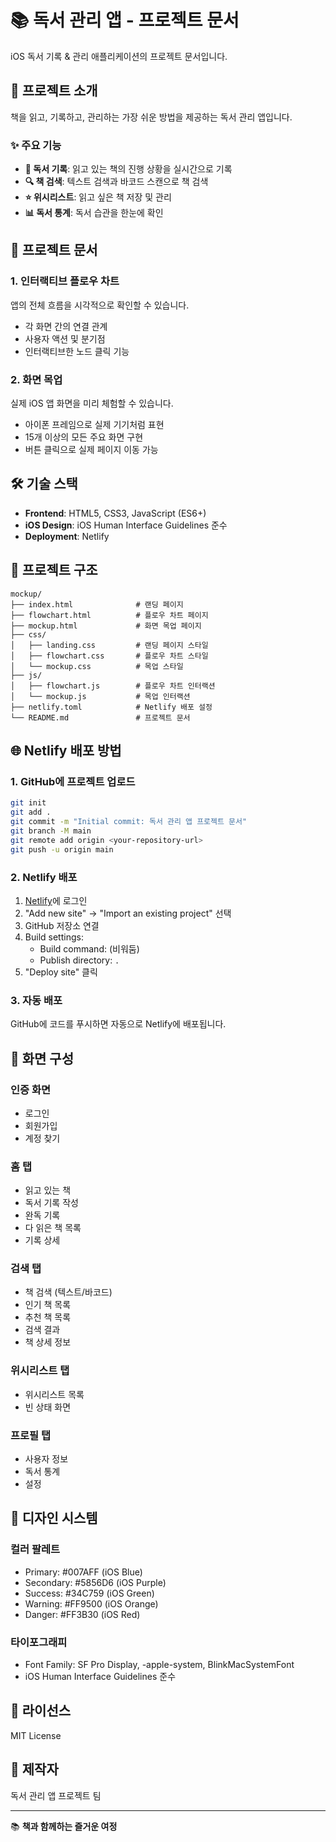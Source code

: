 # 📚 독서 관리 앱 - 프로젝트 문서

iOS 독서 기록 & 관리 애플리케이션의 프로젝트 문서입니다.

## 🚀 프로젝트 소개

책을 읽고, 기록하고, 관리하는 가장 쉬운 방법을 제공하는 독서 관리 앱입니다.

### ✨ 주요 기능

- **📖 독서 기록**: 읽고 있는 책의 진행 상황을 실시간으로 기록
- **🔍 책 검색**: 텍스트 검색과 바코드 스캔으로 책 검색
- **⭐ 위시리스트**: 읽고 싶은 책 저장 및 관리
- **📊 독서 통계**: 독서 습관을 한눈에 확인

## 📱 프로젝트 문서

### 1. 인터랙티브 플로우 차트
앱의 전체 흐름을 시각적으로 확인할 수 있습니다.
- 각 화면 간의 연결 관계
- 사용자 액션 및 분기점
- 인터랙티브한 노드 클릭 기능

### 2. 화면 목업
실제 iOS 앱 화면을 미리 체험할 수 있습니다.
- 아이폰 프레임으로 실제 기기처럼 표현
- 15개 이상의 모든 주요 화면 구현
- 버튼 클릭으로 실제 페이지 이동 가능

## 🛠 기술 스택

- **Frontend**: HTML5, CSS3, JavaScript (ES6+)
- **iOS Design**: iOS Human Interface Guidelines 준수
- **Deployment**: Netlify

## 📁 프로젝트 구조

```
mockup/
├── index.html              # 랜딩 페이지
├── flowchart.html          # 플로우 차트 페이지
├── mockup.html             # 화면 목업 페이지
├── css/
│   ├── landing.css         # 랜딩 페이지 스타일
│   ├── flowchart.css       # 플로우 차트 스타일
│   └── mockup.css          # 목업 스타일
├── js/
│   ├── flowchart.js        # 플로우 차트 인터랙션
│   └── mockup.js           # 목업 인터랙션
├── netlify.toml            # Netlify 배포 설정
└── README.md               # 프로젝트 문서
```

## 🌐 Netlify 배포 방법

### 1. GitHub에 프로젝트 업로드

```bash
git init
git add .
git commit -m "Initial commit: 독서 관리 앱 프로젝트 문서"
git branch -M main
git remote add origin <your-repository-url>
git push -u origin main
```

### 2. Netlify 배포

1. [Netlify](https://www.netlify.com/)에 로그인
2. "Add new site" → "Import an existing project" 선택
3. GitHub 저장소 연결
4. Build settings:
   - Build command: (비워둠)
   - Publish directory: `.`
5. "Deploy site" 클릭

### 3. 자동 배포

GitHub에 코드를 푸시하면 자동으로 Netlify에 배포됩니다.

## 📱 화면 구성

### 인증 화면
- 로그인
- 회원가입
- 계정 찾기

### 홈 탭
- 읽고 있는 책
- 독서 기록 작성
- 완독 기록
- 다 읽은 책 목록
- 기록 상세

### 검색 탭
- 책 검색 (텍스트/바코드)
- 인기 책 목록
- 추천 책 목록
- 검색 결과
- 책 상세 정보

### 위시리스트 탭
- 위시리스트 목록
- 빈 상태 화면

### 프로필 탭
- 사용자 정보
- 독서 통계
- 설정

## 🎨 디자인 시스템

### 컬러 팔레트
- Primary: #007AFF (iOS Blue)
- Secondary: #5856D6 (iOS Purple)
- Success: #34C759 (iOS Green)
- Warning: #FF9500 (iOS Orange)
- Danger: #FF3B30 (iOS Red)

### 타이포그래피
- Font Family: SF Pro Display, -apple-system, BlinkMacSystemFont
- iOS Human Interface Guidelines 준수

## 📄 라이선스

MIT License

## 👥 제작자

독서 관리 앱 프로젝트 팀

---

📚 **책과 함께하는 즐거운 여정**
